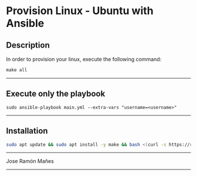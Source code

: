 # Provision Linux - Ubuntu with Ansible

## Description
In order to provision your linux, execute the following command:

```Makefile
make all
```

---

## Execute only the playbook
```ansible-playbook
sudo ansible-playbook main.yml --extra-vars "username=<username>"
```

---

## Installation
```bash
sudo apt update && sudo apt install -y make && bash <(curl -s https://raw.githubusercontent.com/jrmanes/provision-linux/master/start.sh)
```

---
Jose Ramón Mañes

---
